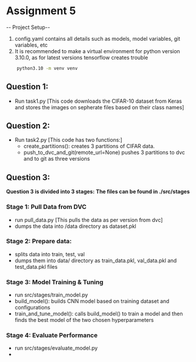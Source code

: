 # Assignment 5

-- Project Setup--
1. config.yaml contains all details such as models, model variables, git variables, etc
2. It is recommended to make a virtual environment for python version 3.10.0, as for latest versions tensorflow creates trouble

```bash
    python3.10 -m venv venv

```

## Question 1:

- Run task1.py [This code downloads the CIFAR-10 dataset from Keras and stores the images on sepherate files based on their class names]

## Question 2:

- Run task2.py [This code has two functions:] 
    -  create_partitions(): creates 3 partitions of CIFAR data. 
    -  push_to_dvc_and_git(remote_url=None) pushes 3 partitions to dvc and to git as three versions

## Question 3:
**Question 3 is divided into 3 stages:**
**The files can be found in ./src/stages**

### Stage 1: Pull Data from DVC
- run pull_data.py [This pulls the data as per version from dvc]
- dumps the data into /data directory as dataset.pkl

### Stage 2: Prepare data:
- splits data into train, test, val
- dumps them into data/ directory as train_data.pkl, val_data.pkl and test_data.pkl files

### Stage 3: Model Training & Tuning
- run src/stages/train_model.py
- build_model(): builds CNN model based on training dataset and configurations
- train_and_tune_model(): calls build_model() to train a model and then finds the best model of the two chosen hyperparameters

### Stage 4: Evaluate Performance
- run src/stages/evaluate_model.py
- 